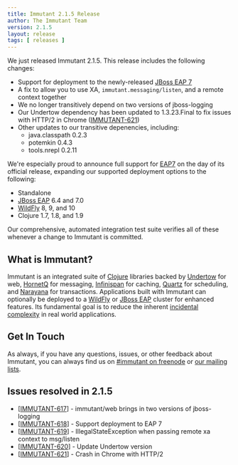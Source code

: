 ```yaml
---
title: Immutant 2.1.5 Release
author: The Immutant Team
version: 2.1.5
layout: release
tags: [ releases ]
---
```


We just released Immutant 2.1.5. This release includes the following changes:

* Support for deployment to the newly-released [JBoss EAP 7][EAP7]
* A fix to allow you to use XA, `immutant.messaging/listen`, and a remote context together
* We no longer transitively depend on two versions of jboss-logging
* Our Undertow dependency has been updated to 1.3.23.Final to fix issues with HTTP/2 in Chrome ([IMMUTANT-621])
* Other updates to our transitive depenencies, including:
  * java.classpath 0.2.3
  * potemkin 0.4.3
  * tools.nrepl 0.2.11

We're especially proud to announce full support for [EAP7] on the day
of its official release, expanding our supported deployment options to
the following:

* Standalone
* [JBoss EAP] 6.4 and 7.0
* [WildFly] 8, 9, and 10
* Clojure 1.7, 1.8, and 1.9

Our comprehensive, automated integration test suite verifies all of
these whenever a change to Immutant is committed.

## What is Immutant?

Immutant is an integrated suite of [Clojure](http://clojure.org)
libraries backed by [Undertow] for web, [HornetQ] for messaging,
[Infinispan] for caching, [Quartz] for scheduling, and [Narayana] for
transactions. Applications built with Immutant can optionally be
deployed to a [WildFly] or [JBoss EAP] cluster for enhanced features. Its
fundamental goal is to reduce the inherent
[incidental complexity](http://en.wikipedia.org/wiki/Accidental_complexity)
in real world applications.

## Get In Touch

As always, if you have any questions, issues, or other feedback about
Immutant, you can always find us on
[#immutant on freenode](/community/) or
[our mailing lists](/community/mailing_lists).

## Issues resolved in 2.1.5

<ul>
<li>[<a href='https://issues.jboss.org/browse/IMMUTANT-617'>IMMUTANT-617</a>] -         immutant/web brings in two versions of jboss-logging</li>
<li>[<a href='https://issues.jboss.org/browse/IMMUTANT-618'>IMMUTANT-618</a>] -         Support deployment to EAP 7</li>
<li>[<a href='https://issues.jboss.org/browse/IMMUTANT-619'>IMMUTANT-619</a>] -         IllegalStateException when passing remote xa context to msg/listen</li>
<li>[<a href='https://issues.jboss.org/browse/IMMUTANT-620'>IMMUTANT-620</a>] -         Update Undertow version</li>
<li>[<a href='https://issues.jboss.org/browse/IMMUTANT-621'>IMMUTANT-621</a>] -         Crash in Chrome with  HTTP/2</li>
</ul>

[WildFly]: http://wildfly.org/
[Infinispan]: http://infinispan.org
[HornetQ]: http://jboss.org/hornetq/
[Undertow]: http://undertow.io
[Quartz]: http://quartz-scheduler.org/
[Narayana]: http://www.jboss.org/narayana
[JBoss EAP]: http://www.jboss.org/products/eap/overview/
[EAP7]: https://www.redhat.com/en/about/press-releases/red-hat-delivers-jboss-eap-7-foundation-hybrid-cloud-applications
[IMMUTANT-621]: https://issues.jboss.org/browse/IMMUTANT-621
